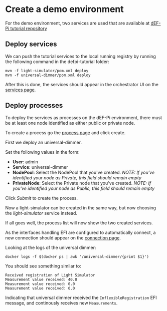 # Create a demo environment

For the demo environment, two services are used that are available at [dEF-Pi tutorial repository](https://github.com/flexiblepower/defpi-tutorial)

## Deploy services

We can push the tutorial services to the local running registry by running the following command in the defpi-tutorial folder:

```
mvn -f light-simulator/pom.xml deploy
mvn -f universal-dimmer/pom.xml deploy
```

After this is done, the services should appear in the orchestrator UI on the [services page](http://localhost:84/#/service/list).

## Deploy processes

To deploy the services as processes on the dEF-Pi environment, there must be at least one node identified as either public or private node.

To create a process go the [process page](http://localhost:84/#/process/list) and click create.

First we deploy an universal-dimmer.

Set the following values in the form:
* **User**: admin
* **Service**: universal-dimmer
* **NodePool**: Select the NodePool that you've created. _NOTE: If you've identified your node as Private, this field should remain empty_
* **PrivateNode**: Select the Private node that you've created. _NOTE: If you've identified your node as Public, this field should remain empty_

Click _Submit_ to create the process.

Now a light-simulator can be created in the same way, but now choosing the _light-simulator_ service instead. 

If all goes well, the process list will now show the two created services.

As the interfaces handling EFI are configured to automatically connect, a new connection should appear on the [connection page](http://localhost:84/#/connection/list).

Looking at the logs of the universal dimmer:
```
docker logs -f $(docker ps | awk '/universal-dimmer/{print $1}')
```

You should see something similar to:
```
Received registration of Light Simulator
Measurement value received: 40.0
Measurement value received: 0.0
Measurement value received: 0.0
```

Indicating that universal dimmer received the `InflexibleRegistration` EFI message, and continously receives new `Measurements`.
